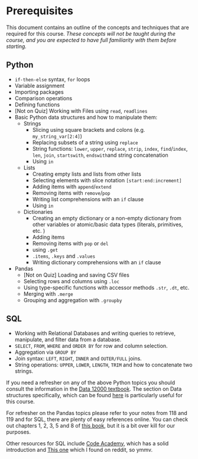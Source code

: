 # Prerequisites

This document contains an outline of the concepts and techniques that are required for this course. _These concepts will not be taught during the course, and you are expected to have full familiarity with them before starting._

## Python

* `if-then-else` syntax, `for` loops
* Variable assignment 
* Importing packages
* Comparison operations
* Defining functions
* [Not on Quiz] Working with Files using `read`, `readlines`
* Basic Python data structures and how to manipulate them:
  * Strings
    * Slicing using square brackets and colons (e.g. `my_string_var[2:4]`)
    * Replacing subsets of a string using `replace`
    * String functions: `lower`, `upper`, `replace`, `strip`, `index`, `find`/`index`, `len`, `join`, `startswith`, `endswith`and string concatenation 
    * Using `in`
  * Lists
    * Creating empty lists and lists from other lists
    * Selecting elements with slice notation `[start:end:increment]`
    * Adding items with `append`/`extend`
    * Removing items with `remove`/`pop`
    * Writing list comprehensions with an `if` clause
    * Using `in`
  * Dictionaries
    * Creating an empty dictionary or a non-empty dictionary from other variables or atomic/basic data types (literals, primitives, etc. )
    * Adding items
    * Removing items with `pop` or `del`
    * using `.get`
    * `.items`, `.keys` and `.values`
    * Writing dictionary comprehensions with an `if` clause
* Pandas
  * [Not on Quiz] Loading and saving CSV files
  * Selecting rows and columns using `.loc`
  * Using type-specific functions with accessor methods `.str`, `.dt`, etc.
  * Merging with `.merge` 
  * Grouping and aggregation with `.groupby`

## SQL

* Working with Relational Databases and writing queries to retrieve, manipulate, and filter data from a database.
* `SELECT`, `FROM`, `WHERE` and `ORDER BY` for row and column selection.
* Aggregation via `GROUP BY`
* Join syntax: `LEFT`, `RIGHT`, `INNER` and `OUTER/FULL` joins. 
* String operations: `UPPER`, `LOWER`, `LENGTH`, `TRIM` and how to concatenate two strings.


If you need a refresher on any of the above Python topics you should consult the information in the [Data 12000 textbook](https://book.cs-apps.org). The section on Data structures specifically, which can be found [here](https://book.cs-apps.org/data_structures/index.html) is particularly useful for this course. 

For refresher on the Pandas topics please refer to your notes from 118 and 119 and for SQL, there are plenty of easy references online. You can check out chapters 1, 2, 3, 5 and 8 of [this book](https://www.nickross.site/datamanagement/), but it is a bit over kill for our purposes.

Other resources for SQL include [Code Academy](https://www.codecademy.com/learn/learn-sql), which has a solid introduction and [This one](https://sqlbolt.com/) which I found on reddit, so ymmv.